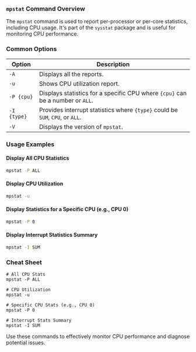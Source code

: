 ### `mpstat` Command Overview

The `mpstat` command is used to report per-processor or per-core statistics, including CPU usage. It's part of the `sysstat` package and is useful for monitoring CPU performance.

### Common Options

| Option     | Description                                                               |
|------------|---------------------------------------------------------------------------|
| `-A`       | Displays all the reports.                                                 |
| `-u`       | Shows CPU utilization report.                                             |
| `-P {cpu}` | Displays statistics for a specific CPU where `{cpu}` can be a number or `ALL`. |
| `-I {type}`| Provides interrupt statistics where `{type}` could be `SUM`, `CPU`, or `ALL`. |
| `-V`       | Displays the version of `mpstat`.                                         |

### Usage Examples

#### Display All CPU Statistics
```bash
mpstat -P ALL
```

#### Display CPU Utilization
```bash
mpstat -u
```

#### Display Statistics for a Specific CPU (e.g., CPU 0)
```bash
mpstat -P 0
```

#### Display Interrupt Statistics Summary
```bash
mpstat -I SUM
```

### Cheat Sheet

```plaintext
# All CPU Stats
mpstat -P ALL

# CPU Utilization
mpstat -u

# Specific CPU Stats (e.g., CPU 0)
mpstat -P 0

# Interrupt Stats Summary
mpstat -I SUM
```

Use these commands to effectively monitor CPU performance and diagnose potential issues.
